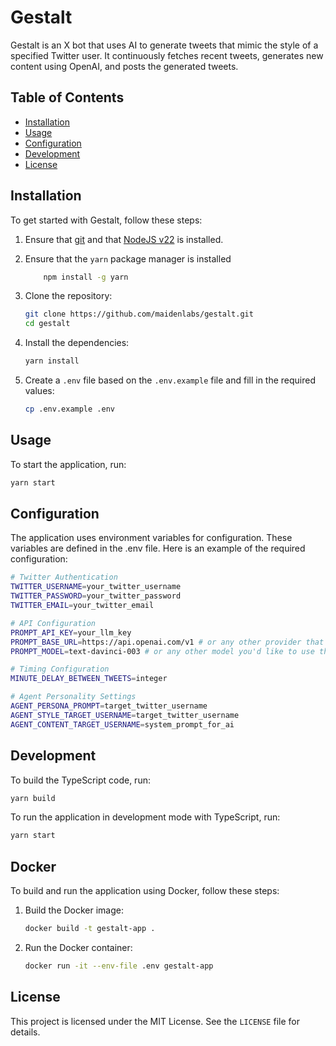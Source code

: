 # Gestalt

Gestalt is an X bot that uses AI to generate tweets that mimic the style of a specified Twitter user. It continuously fetches recent tweets, generates new content using OpenAI, and posts the generated tweets.

## Table of Contents

- [Installation](#installation)
- [Usage](#usage)
- [Configuration](#configuration)
- [Development](#development)
- [License](#license)

## Installation

To get started with Gestalt, follow these steps:

1. Ensure that [git](https://git-scm.com/) and that [NodeJS v22](https://nodejs.org/en/download) is installed. 

2. Ensure that the `yarn` package manager is installed
    ```sh
        npm install -g yarn
    ```

3. Clone the repository:
    ```sh
    git clone https://github.com/maidenlabs/gestalt.git
    cd gestalt
    ```

4. Install the dependencies:
    ```sh
    yarn install
    ```

5. Create a `.env` file based on the `.env.example` file and fill in the required values:
    ```sh
    cp .env.example .env
    ```

## Usage

To start the application, run:
```sh
yarn start
```

## Configuration

The application uses environment variables for configuration. These variables are defined in the .env file. Here is an example of the required configuration:

```sh
# Twitter Authentication
TWITTER_USERNAME=your_twitter_username
TWITTER_PASSWORD=your_twitter_password
TWITTER_EMAIL=your_twitter_email

# API Configuration
PROMPT_API_KEY=your_llm_key
PROMPT_BASE_URL=https://api.openai.com/v1 # or any other provider that support the OpenAI standard (deepseek, openrouter, etc)
PROMPT_MODEL=text-davinci-003 # or any other model you'd like to use that is supported by the provider

# Timing Configuration
MINUTE_DELAY_BETWEEN_TWEETS=integer

# Agent Personality Settings
AGENT_PERSONA_PROMPT=target_twitter_username
AGENT_STYLE_TARGET_USERNAME=target_twitter_username
AGENT_CONTENT_TARGET_USERNAME=system_prompt_for_ai
```

## Development

To build the TypeScript code, run:

```bash
yarn build
```

To run the application in development mode with TypeScript, run:

```bash
yarn start
```

## Docker

To build and run the application using Docker, follow these steps:

1. Build the Docker image:
    ```sh
    docker build -t gestalt-app .
    ```

2. Run the Docker container:
    ```sh
    docker run -it --env-file .env gestalt-app
    ```

## License

This project is licensed under the MIT License. See the `LICENSE` file for details.
